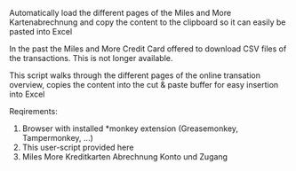 Automatically load the different pages of the Miles and More Kartenabrechnung and copy the content to the clipboard so it can easily be pasted into Excel

In the past the Miles and More Credit Card offered to download CSV files of the transactions. This is not longer available. 

This script walks through the different pages of the online transation overview, copies the content into the cut & paste buffer for easy insertion into Excel

Reqirements:
1. Browser with installed *monkey extension (Greasemonkey, Tampermonkey, ...)
2. This user-script provided here
3. Miles More Kreditkarten Abrechnung Konto und Zugang
